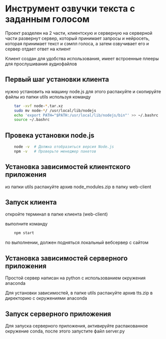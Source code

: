 # Инструмент озвучки текста с заданным голосом

Проект разделен на 2 части, клиентскую и серверную
на серверной части развернут сервер, который принимает запросы и нейросеть, которая принимает текст
и сэмпл голоса, а затем озвучивает его и сервер отдает ответ на клиент

Клиент создан для удобства использования, имеет встроенные плееры для прослушивания аудиофайлов

## Первый шаг установки клиента

нужно установить на машину node.js
для этого распакуйте и скопируйте файлы из папки utils используя команду

```bash
    tar -xvf node-*.tar.xz
    sudo mv node-*/ /usr/local/lib/nodejs
    echo 'export PATH="$PATH:/usr/local/lib/nodejs/bin"' >> ~/.bashrc
    source ~/.bashrc
```
## Провека установки node.js

```bash
    node -v  # Должна отобразиться версия Node.js 
    npm -v   # Проверьте менеджер пакетов
```

## Установка зависимостей клиентского приложения

из папки utils распакуйте архив node_modules.zip в папку web-client 

## Запуск клиента

откройте терминал в папке клиента (web-client)

выполните команду

```bash
    npm start
```

по выполнении, должен подняться локальный вебсервер с сайтом

## Установка зависимостей серверного приложения

Простой сервер написан на python с использованием окружения anaconda

Для установки зависимостей, в папке utils распакуйте архив tts.zip в директорию с окружениями anaconda

## Запуск серверного приложения

Для запуска серверного приложения, активируйте распакованное окружение conda, после этого запустите файл server.py